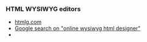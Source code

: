 ### HTML WYSIWYG editors
- [htmlg.com](https://htmlg.com/html-editor/)
- [Google search on "online wysiwyg html designer"](https://www.google.com/search?q=online+wysiwyg+html+designer&client=firefox-b-1-e&ei=bJkIZMrSFLnZ5NoPtquc2A4&ved=0ahUKEwjKuLW4w8z9AhW5LFkFHbYVB-sQ4dUDCBA&uact=5&oq=online+wysiwyg+html+designer&gs_lcp=Cgxnd3Mtd2l6LXNlcnAQAzIFCAAQogQyBQgAEKIEMgUIABCiBDIFCAAQogQ6CggAEEcQ1gQQsAM6BwgAEA0QgAQ6CAgAEAUQHhANOggIABAIEB4QDToFCAAQhgM6CgghEKABEMMEEApKBAhBGABQxwZYqw9gxxFoAXABeACAAcIBiAG7BpIBAzMuNJgBAKABAcgBCMABAQ&sclient=gws-wiz-serp)
- 
